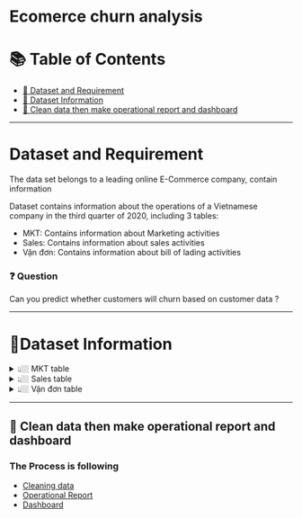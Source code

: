 # Ecomerce churn analysis
# :books: Table of Contents <!-- omit in toc -->

- [:briefcase: Dataset and Requirement](#dataset-and-requirement)
- [:bookmark_tabs: Dataset Information](#bookmark_tabsdataset-information)
- [🔎 Clean data then make operational report and dashboard](#--clean-data-then-make-operational-report-and-dashboard)

---

# Dataset and Requirement
The data set belongs to a leading online E-Commerce company, contain information

Dataset contains information about the operations of a Vietnamese company in the third quarter of 2020, including 3 tables:
- MKT: Contains information about Marketing activities
- Sales: Contains information about sales activities
- Vận đơn: Contains information about bill of lading activities 
### ❓ Question
Can you predict whether customers will churn based on customer data ?

---
# :bookmark_tabs:Dataset Information

<details><summary> 👆🏼 MKT table </summary>

This data has 21 columns, including:

- Date:The date the marketing campaign was implemented
- Channel: Channel used to display ads
- MKTer: Name of staff member
- Chiến dịch: Name of marketing campaign
- Chi phí Marketing: Marketing expense
- Impression: Number of ad impressions
- Reach: Total number of unique individuals exposed to the ad
- Click: Number of clicks on ad
- Share: Number of shares
- Cmt: Number of comments
- Inbox: Number of inboxs
- Lead MKT: Number of Leads
- Đơn hàng: Numbers of orders
- Doanh thu: Revenue
- Paid Revenue 1: revenue generated from products that were sold through marketing campaign
- Giá/Lead: Expense per Lead
- Đơn/Lead: Order per Lead
- CPM: Expense per 1000 Impressions
- CPC: Expense per Click
- Giá Mess\n(Cmt + Inbox): Expense per Cmt or Inbox
- Mục danh sách: Total marketing expenses and taxes

 

</details>

<details><summary> 👆🏼 Sales table </summary>

Data has 21 columns, including:

- 'Unnamed: 0' : Unclear
- Giờ: The time that customers leave their information on the ads
- Khách hàng: Name of Lead
- SĐT: Number phone of Lead
- Channel: Channel which customer is advertised
- Chiến dịch: Marketing campaign which customer is advertised
- Content: Unclear
- Marketer 2: Name of marketer
- Type of Lead: Type of Lead, includes 2 values: Dathang(ordered) and Tuvan (being consulted)
- Sales Admin xác nhận Type of Lead: Confirmation of type of Lead by Sales Admin
- Sales: Name of Sales
- Số lần tương tác: Number of calls
- Ngày gọi: The day the employee contacted the Lead
- Trạng thái: Lead status
- Level: Lead status in more detail
- Ngày hẹn gọi lại: The date the customer makes an appointment to call back
- Close date: The date the customer completes payment
- Tỉnh/TP: Province/City where the customer lives
- Số lượng bộ sách: Number of book sets ordered
- Số tiền giảm giá: Discount amount
- Tổng tiền: Total amount that the customer needs to pay

</details>

<details><summary> 👆🏼 Vận đơn table </summary>
 This data has 45 columns, including:

- STT: serial number column
- Mã đơn hàng: code orders
- Ghi chú đơn hàng: order notes
- Tags đơn hàng: order tags
- Nhân viên tạo đơn: Name of the employee creating the order
- Chi nhánh: branch
- Nguồn: source
- Mã vận đơn: bill of lading code
- Tình trạng gói hàng: order status
- Trạng thái đối tác: shipping partner status
- Lý do hủy đơn: reason for cancellation
- Ngày đóng gói: the date the order was packed
- Ngày hẹn giao hàng: delivery appointment date
- Ngày xuất kho: date of inventory
- Ngày giao hàng: delivery date
- Đối tác giao hàng: name of shipping partner company
- Dịch vụ giao hàng: name of delivery service
- Khối lượng: package volume
- Kích thước(DxRxC): package size
- Tên người nhận: name of consignee
- SĐT người nhận: number phone of consignee
- Địa chỉ giao hàng: delivery address
- Tỉnh/Thành: the province where the customer lives
- Quận/Huyện: the district where the customer lives
- Phường xã: the ward where the customer lives
- Trạng thái đối soát: Control status
- Tiền khách phải trả cho đơn: the amount the customer must pay
- Khách hàng đã trả: the amount the customer has paid
- Hình thức thanh toán: payments
- Tổng tiền thu hộ: total amount collected
- Phí vận chuyển: transport expense
- Người trả phí: the party must pay the fee
- Phí trả đối tác: the expense paid to partner company
- Ghi chú đơn giao: notes for carrier
- Mã sản phẩm: product code
- Tên sản phẩm: product name
- Ghi chú sản phẩm: product note
- Serial: Unclear
- Đơn vị tính: unit
- Đơn giá: unit price
- CK sản phẩm: product discount
- CK tổng đơn hàng: order discount
- Thuế cho từng sản phẩm: tax for each product
- Tổng tiền hàng: total order amount
</details>  

---

## 🔎  Clean data then make operational report and dashboard

### The Process is following 
- [Cleaning data](https://colab.research.google.com/drive/1yyFx9yizeurIivMRMfWL0qw66xMab9SN?hl=vi)
- [Operational Report](https://1drv.ms/b/c/cec2721c7222ade2/EauLpQgt5V1KhRSgeqEgGHoBPFZLdyjDjEI6-tx9832KVA?e=t7aota) 
- [Dashboard](https://github.com/DucNT2k1/Build-operational-reports-and-dashboards-for-businesses/blob/main/Dashboard.pbix)
